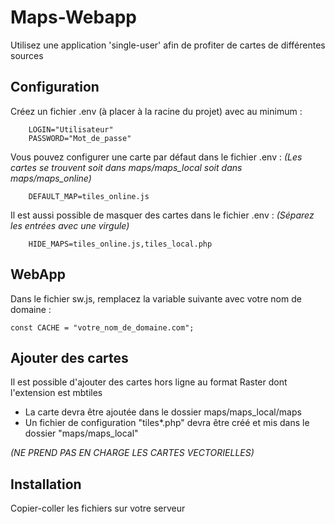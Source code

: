 Maps-Webapp
===================

Utilisez une application 'single-user' afin de profiter de cartes de différentes sources


Configuration
-------------------
Créez un fichier .env (à placer à la racine du projet) avec au minimum :
```
    LOGIN="Utilisateur"
    PASSWORD="Mot_de_passe"
```

Vous pouvez configurer une carte par défaut dans le fichier .env :
*(Les cartes se trouvent soit dans maps/maps_local soit dans maps/maps_online)*
```
    DEFAULT_MAP=tiles_online.js
```

Il est aussi possible de masquer des cartes dans le fichier .env :
*(Séparez les entrées avec une virgule)*
```
    HIDE_MAPS=tiles_online.js,tiles_local.php
```


WebApp
-------------------
Dans le fichier sw.js, remplacez la variable suivante avec votre nom de domaine :
```
const CACHE = "votre_nom_de_domaine.com";
```

Ajouter des cartes
-------------------
Il est possible d'ajouter des cartes hors ligne au format Raster dont l'extension est mbtiles
- La carte devra être ajoutée dans le dossier maps/maps_local/maps
- Un fichier de configuration "tiles*.php" devra être créé et mis dans le dossier "maps/maps_local"

*(NE PREND PAS EN CHARGE LES CARTES VECTORIELLES)*

Installation
-------------------
Copier-coller les fichiers sur votre serveur
